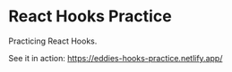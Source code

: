 # React Hooks Practice

Practicing React Hooks.

See it in action: https://eddies-hooks-practice.netlify.app/
